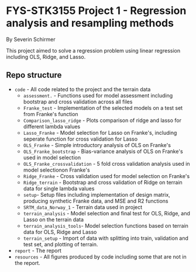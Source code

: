   FYS-STK3155 Project 1 - Regression analysis and resampling methods
 ====================================================================
By Severin Schirmer

This project aimed to solve a regression problem using linear regression including OLS, Ridge, and Lasso. 

## Repo structure
 
 - `code` - All code related to the project and the terrain data
     - `assessment.` - Functions used for model assessment including bootstrap and cross validation across all files
     - `Franke_test` - Implementation of the selected models on a test set from Franke's function
     - `Comparison_lasso_ridge` - Plots comparison of ridge and lasso for different lambda values
     - `Lasso_Franke` - Model selection for Lasso on Franke's, including seperate function for cross validation for Lasso
     - `OLS_Franke` - Simple introductory analysis of OLS on Franke's
     - `OLS_Franke_bootstrap` - Bias-variance analysis of OLS on Franke's used in model selection
     - `OLS_Franke_crossvalidation` - 5 fold cross validation analysis used in model selectionon Franke's
     - `Ridge_Franke` - Cross validation used for model selection on Franke's
     - `Ridge_terrain` - Bootstrap and cross validation of Ridge on terrain data for single lambda values
     - `setup`- Setup files including implementation of design matrix, producing synthetic Franke data, and MSE and R2 functions
     - `SRTM_data_Norway_1` - Terrain data used in project
     - `terrain_analysis` - Model selection and final test for OLS, Ridge, and Lasso on the terrain data
     - `terrain_analysis_tools`- Model selection functions based on terrain data for OLS, Ridge and Lasso
     - `terrain_setup` - Import of data with splitting into train, validation and test set, and plotting of terrain.
 - `report` - The report 
 - `resources` - All figures produced by code including some that are not in the report.

